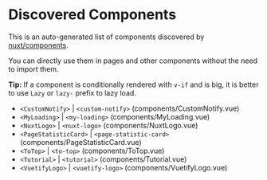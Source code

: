 # Discovered Components

This is an auto-generated list of components discovered by [nuxt/components](https://github.com/nuxt/components).

You can directly use them in pages and other components without the need to import them.

**Tip:** If a component is conditionally rendered with `v-if` and is big, it is better to use `Lazy` or `lazy-` prefix to lazy load.

- `<CustomNotify>` | `<custom-notify>` (components/CustomNotify.vue)
- `<MyLoading>` | `<my-loading>` (components/MyLoading.vue)
- `<NuxtLogo>` | `<nuxt-logo>` (components/NuxtLogo.vue)
- `<PageStatisticCard>` | `<page-statistic-card>` (components/PageStatisticCard.vue)
- `<ToTop>` | `<to-top>` (components/ToTop.vue)
- `<Tutorial>` | `<tutorial>` (components/Tutorial.vue)
- `<VuetifyLogo>` | `<vuetify-logo>` (components/VuetifyLogo.vue)

